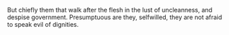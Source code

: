 But chiefly them that walk after the flesh in the lust of uncleanness, and despise government. Presumptuous are they, selfwilled, they are not afraid to speak evil of dignities.
